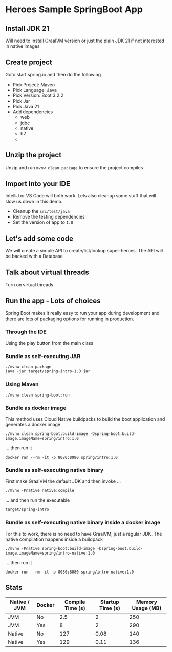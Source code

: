# Heroes Sample SpringBoot App


## Install JDK 21

Will need to install GraalVM version or just the plain JDK 21 if not interested in native images

## Create project

Goto start.spring.io and then do the following
- Pick Project: Maven
- Pick Language: Java
- Pick Version: Boot 3.2.2
- Pick Jar
- Pick Java 21
- Add dependencies
    - web
    - jdbc
    - native
    - h2
    - 
## Unzip the project
Unzip and run `mvnw clean package` to ensure the project compiles

## Import into your IDE
IntelliJ or VS Code will both work. Lets also cleanup some stuff that will slow us down in this demo.

- Cleanup the `src/test/java`
- Remove the testing dependencies
- Set the version of app to `1.0`

## Let's add some code

We will create a simple API to create/list/lookup super-heroes. The API will be backed with a Database 

## Talk about virtual threads

Turn on virtual threads

## Run the app - Lots of choices

Spring Boot makes it really easy to run your app during development and there are lots of packaging options for running in production.

### Through the IDE

Using the play button from the main class

### Bundle as self-executing JAR

```
./mvnw clean package
java -jar target/spring-intro-1.0.jar
```

### Using Maven

```
./mvnw clean spring-boot:run
```

### Bundle as docker image

This method uses Cloud Native buildpacks to build the boot application and generates a docker image

```
./mvnw clean spring-boot:build-image -Dspring-boot.build-image.imageName=spring/intro:1.0
```

... then run it

```
docker run --rm -it -p 8080:8080 spring/intro:1.0
```

### Bundle as self-executing native binary

First make GraalVM the default JDK and then invoke ...

```
./mvnw -Pnative native:compile
```

... and then run the executable

```
target/spring-intro
```

### Bundle as self-executing native binary inside a docker image

For this to work, there is no need to have GraalVM, just a regular JDK. The native compilation happens inside a buildpack

```
./mvnw -Pnative spring-boot:build-image -Dspring-boot.build-image.imageName=spring/intro-native:1.0
```

... then run it

```
docker run --rm -it -p 8080:8080 spring/intro-native:1.0
```

## Stats

| Native / JVM | Docker | Compile Time (s) | Startup Time (s) | Memory Usage (MB) |
| --------- | --------- | --------- | ---------- | --------- |
| JVM | No | 2.5 | 2 | 250 |
| JVM | Yes | 8 | 2 | 290 |
| Native | No | 127 | 0.08 | 140 |
| Native | Yes | 129 | 0.11 | 136 |
